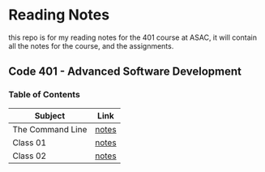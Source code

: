 # Reading Notes

this repo is for my reading notes for the 401 course at ASAC, it will contain all the notes for the course, and the assignments.

## Code 401 - Advanced Software Development

### Table of Contents

| Subject            | Link                   |
| ------------------ | ---------------------- |
| The Command Line   | [notes](./the-command-line.md) |
| Class 01           | [notes](./class-01.md) |
| Class 02           | [notes](./class-02.md) |
